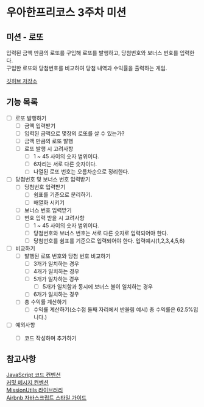 # 우아한프리코스 3주차 미션

## 미션 - 로또

입력된 금액 만큼의 로또를 구입해 로또를 발행하고, 당첨번호와 보너스 번호를 입력한다.  
구입한 로또와 당첨번호를 비교하여 당첨 내역과 수익률을 출력하는 게임.

[깃허브 저장소](https://github.com/woowacourse-precourse/javascript-lotto)

## 기능 목록
* [ ] 로또 발행하기  
    * [ ] 금액 입력받기  
    * [ ] 입력된 금액으로 몇장의 로또를 살 수 있는가?  
    * [ ] 금액 만큼의 로또 발행  
    * [ ] 로또 발행 시 고려사항  
        * [ ] 1 ~ 45 사이의 숫자 범위이다.  
        * [ ] 6자리는 서로 다른 숫자이다.  
        * [ ] 나열된 로또 번호는 오름차순으로 정리한다.  
* [ ] 당첨번호 및 보너스 번호 입력받기  
    * [ ] 당첨번호 입력받기  
        * [ ] 쉼표를 기준으로 분리하기.  
        * [ ] 배열화 시키기  
    * [ ] 보너스 번호 입력받기  
    * [ ] 번호 입력 받을 시 고려사항  
        * [ ] 1 ~ 45 사이의 숫자 범위이다.  
        * [ ] 당첨번호와 보너스 번호는 서로 다른 숫자로 입력되어야 한다.  
        * [ ] 당첨번호를 쉼표를 기준으로 입력되어야 한다. 입력예시(1,2,3,4,5,6)  
* [ ] 비교하기  
    * [ ] 발행된 로또 번호와 당첨 번호 비교하기  
        * [ ] 3개가 일치하는 경우  
        * [ ] 4개가 일치하는 경우  
        * [ ] 5개가 일차하는 경우  
            * [ ] 5개가 일치함과 동시에 보너스 볼이 일치하는 경우  
        * [ ] 6개가 일치하는 경우  
    * [ ] 총 수익률 계산하기  
        * [ ] 수익률 계산하기(소수점 둘째 자리에서 반올림 예시) 총 수익률은 62.5%입니다.)  
* [ ] 예외사항  
    * [ ] 코드 작성하며 추가하기


## 참고사항
[JavaScript 코드 컨벤션](https://github.com/woowacourse/woowacourse-docs/tree/main/styleguide/javascript)  
[커밋 메시지 컨벤션](https://gist.github.com/stephenparish/9941e89d80e2bc58a153)  
[MissionUtils 라이브러리](https://github.com/woowacourse-projects/javascript-mission-utils#mission-utils)  
[Airbnb 자바스크립트 스타일 가이드](https://github.com/airbnb/javascript)
